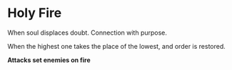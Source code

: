 # Holy Fire

When soul displaces doubt. Connection with purpose. 

When the highest one takes the place of the lowest, and order is restored.

**Attacks set enemies on fire**